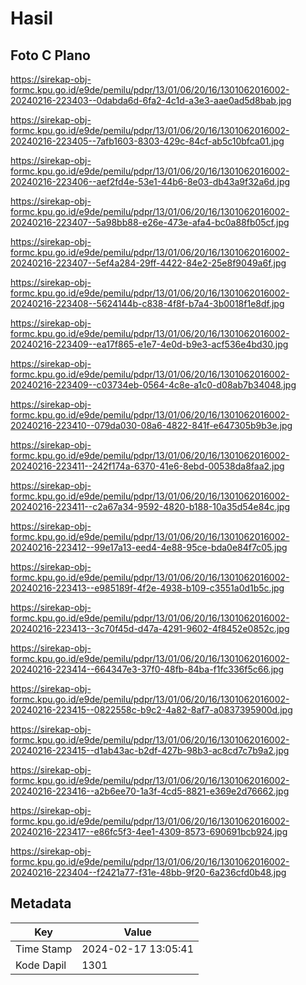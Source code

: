 # Hasil

## Foto C Plano

https://sirekap-obj-formc.kpu.go.id/e9de/pemilu/pdpr/13/01/06/20/16/1301062016002-20240216-223403--0dabda6d-6fa2-4c1d-a3e3-aae0ad5d8bab.jpg

https://sirekap-obj-formc.kpu.go.id/e9de/pemilu/pdpr/13/01/06/20/16/1301062016002-20240216-223405--7afb1603-8303-429c-84cf-ab5c10bfca01.jpg

https://sirekap-obj-formc.kpu.go.id/e9de/pemilu/pdpr/13/01/06/20/16/1301062016002-20240216-223406--aef2fd4e-53e1-44b6-8e03-db43a9f32a6d.jpg

https://sirekap-obj-formc.kpu.go.id/e9de/pemilu/pdpr/13/01/06/20/16/1301062016002-20240216-223407--5a98bb88-e26e-473e-afa4-bc0a88fb05cf.jpg

https://sirekap-obj-formc.kpu.go.id/e9de/pemilu/pdpr/13/01/06/20/16/1301062016002-20240216-223407--5ef4a284-29ff-4422-84e2-25e8f9049a6f.jpg

https://sirekap-obj-formc.kpu.go.id/e9de/pemilu/pdpr/13/01/06/20/16/1301062016002-20240216-223408--5624144b-c838-4f8f-b7a4-3b0018f1e8df.jpg

https://sirekap-obj-formc.kpu.go.id/e9de/pemilu/pdpr/13/01/06/20/16/1301062016002-20240216-223409--ea17f865-e1e7-4e0d-b9e3-acf536e4bd30.jpg

https://sirekap-obj-formc.kpu.go.id/e9de/pemilu/pdpr/13/01/06/20/16/1301062016002-20240216-223409--c03734eb-0564-4c8e-a1c0-d08ab7b34048.jpg

https://sirekap-obj-formc.kpu.go.id/e9de/pemilu/pdpr/13/01/06/20/16/1301062016002-20240216-223410--079da030-08a6-4822-841f-e647305b9b3e.jpg

https://sirekap-obj-formc.kpu.go.id/e9de/pemilu/pdpr/13/01/06/20/16/1301062016002-20240216-223411--242f174a-6370-41e6-8ebd-00538da8faa2.jpg

https://sirekap-obj-formc.kpu.go.id/e9de/pemilu/pdpr/13/01/06/20/16/1301062016002-20240216-223411--c2a67a34-9592-4820-b188-10a35d54e84c.jpg

https://sirekap-obj-formc.kpu.go.id/e9de/pemilu/pdpr/13/01/06/20/16/1301062016002-20240216-223412--99e17a13-eed4-4e88-95ce-bda0e84f7c05.jpg

https://sirekap-obj-formc.kpu.go.id/e9de/pemilu/pdpr/13/01/06/20/16/1301062016002-20240216-223413--e985189f-4f2e-4938-b109-c3551a0d1b5c.jpg

https://sirekap-obj-formc.kpu.go.id/e9de/pemilu/pdpr/13/01/06/20/16/1301062016002-20240216-223413--3c70f45d-d47a-4291-9602-4f8452e0852c.jpg

https://sirekap-obj-formc.kpu.go.id/e9de/pemilu/pdpr/13/01/06/20/16/1301062016002-20240216-223414--664347e3-37f0-48fb-84ba-f1fc336f5c66.jpg

https://sirekap-obj-formc.kpu.go.id/e9de/pemilu/pdpr/13/01/06/20/16/1301062016002-20240216-223415--0822558c-b9c2-4a82-8af7-a0837395900d.jpg

https://sirekap-obj-formc.kpu.go.id/e9de/pemilu/pdpr/13/01/06/20/16/1301062016002-20240216-223415--d1ab43ac-b2df-427b-98b3-ac8cd7c7b9a2.jpg

https://sirekap-obj-formc.kpu.go.id/e9de/pemilu/pdpr/13/01/06/20/16/1301062016002-20240216-223416--a2b6ee70-1a3f-4cd5-8821-e369e2d76662.jpg

https://sirekap-obj-formc.kpu.go.id/e9de/pemilu/pdpr/13/01/06/20/16/1301062016002-20240216-223417--e86fc5f3-4ee1-4309-8573-690691bcb924.jpg

https://sirekap-obj-formc.kpu.go.id/e9de/pemilu/pdpr/13/01/06/20/16/1301062016002-20240216-223404--f2421a77-f31e-48bb-9f20-6a236cfd0b48.jpg


## Metadata

| Key        | Value               |
| ---------- | ------------------- |
| Time Stamp | 2024-02-17 13:05:41 |
| Kode Dapil | 1301                |



